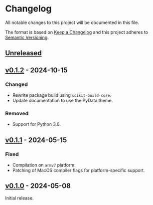 # Changelog
All notable changes to this project will be documented in this file.

The format is based on [Keep a Changelog](http://keepachangelog.com/en/1.0.0/)
and this project adheres to [Semantic Versioning](http://semver.org/spec/v2.0.0.html).


## [Unreleased]
[Unreleased]: https://github.com/althonos/pytantan/compare/v0.1.2...HEAD


## [v0.1.2] - 2024-10-15
[v0.1.2]: https://github.com/althonos/pytantan/compare/v0.1.1...v0.1.2

### Changed
- Rewrite package build using `scikit-build-core`.
- Update documentation to use the PyData theme.

### Removed
- Support for Python 3.6.


## [v0.1.1] - 2024-05-15
[v0.1.1]: https://github.com/althonos/pytantan/compare/v0.1.0...v0.1.1

### Fixed
- Compilation on `armv7` platform.
- Patching of MacOS compiler flags for platform-specific support.


## [v0.1.0] - 2024-05-08
[v0.1.0]: https://github.com/althonos/pytantan/compare/324bdb80e...v0.1.0

Initial release.
